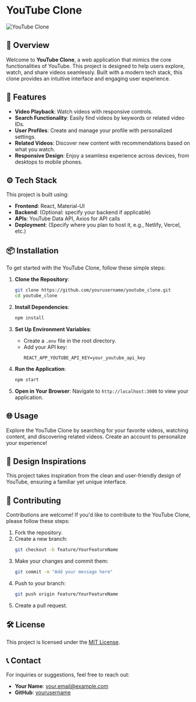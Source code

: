 # YouTube Clone

![YouTube Clone](https://example.com/your-project-image.png) <!-- Replace with your project's image URL -->

## 📜 Overview

Welcome to **YouTube Clone**, a web application that mimics the core functionalities of YouTube. This project is designed to help users explore, watch, and share videos seamlessly. Built with a modern tech stack, this clone provides an intuitive interface and engaging user experience.

## 🚀 Features

- **Video Playback**: Watch videos with responsive controls.
- **Search Functionality**: Easily find videos by keywords or related video IDs.
- **User Profiles**: Create and manage your profile with personalized settings.
- **Related Videos**: Discover new content with recommendations based on what you watch.
- **Responsive Design**: Enjoy a seamless experience across devices, from desktops to mobile phones.

## ⚙️ Tech Stack

This project is built using:

- **Frontend**: React, Material-UI
- **Backend**: (Optional: specify your backend if applicable)
- **APIs**: YouTube Data API, Axios for API calls
- **Deployment**: (Specify where you plan to host it, e.g., Netlify, Vercel, etc.)

## 📦 Installation

To get started with the YouTube Clone, follow these simple steps:

1. **Clone the Repository**:

   ```bash
   git clone https://github.com/yourusername/youtube_clone.git
   cd youtube_clone
   ```

2. **Install Dependencies**:

   ```bash
   npm install
   ```

3. **Set Up Environment Variables**:

   - Create a `.env` file in the root directory.
   - Add your API key:
     ```
     REACT_APP_YOUTUBE_API_KEY=your_youtube_api_key
     ```

4. **Run the Application**:

   ```bash
   npm start
   ```

5. **Open in Your Browser**: Navigate to `http://localhost:3000` to view your application.

## 🌐 Usage

Explore the YouTube Clone by searching for your favorite videos, watching content, and discovering related videos. Create an account to personalize your experience!

## 🎨 Design Inspirations

This project takes inspiration from the clean and user-friendly design of YouTube, ensuring a familiar yet unique interface.

## 📝 Contributing

Contributions are welcome! If you'd like to contribute to the YouTube Clone, please follow these steps:

1. Fork the repository.
2. Create a new branch:
   ```bash
   git checkout -b feature/YourFeatureName
   ```
3. Make your changes and commit them:
   ```bash
   git commit -m "Add your message here"
   ```
4. Push to your branch:
   ```bash
   git push origin feature/YourFeatureName
   ```
5. Create a pull request.

## 🛠️ License

This project is licensed under the [MIT License](LICENSE).

## 📞 Contact

For inquiries or suggestions, feel free to reach out:

- **Your Name**: [your.email@example.com](mailto:your.email@example.com)
- **GitHub**: [yourusername](https://github.com/yourusername)
